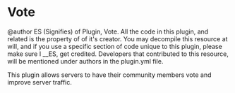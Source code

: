 # Vote
@author ES (Signifies) of Plugin, Vote.
 All the code in this plugin, and related is the property
 of of it's creator. You may decompile this resource at will, and if you use a specific section of code unique
 to this plugin, please make sure I __ES, get credited.
 Developers that contributed to this resource, will be mentioned under authors in the plugin.yml file.

This plugin allows servers to have their community members vote and improve server traffic. 
